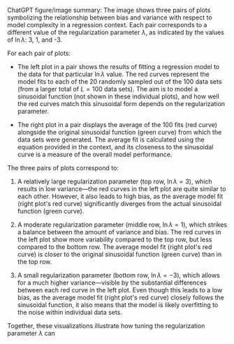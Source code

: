 ChatGPT figure/image summary: The image shows three pairs of plots symbolizing the relationship between bias and variance with respect to model complexity in a regression context. Each pair corresponds to a different value of the regularization parameter $\lambda$, as indicated by the values of $\ln \lambda$: 3, 1, and -3.

For each pair of plots:

- The left plot in a pair shows the results of fitting a regression model to the data for that particular $\ln \lambda$ value. The red curves represent the model fits to each of the 20 randomly sampled out of the 100 data sets (from a larger total of $L=100$ data sets). The aim is to model a sinusoidal function (not shown in these individual plots), and how well the red curves match this sinusoidal form depends on the regularization parameter.

- The right plot in a pair displays the average of the 100 fits (red curve) alongside the original sinusoidal function (green curve) from which the data sets were generated. The average fit is calculated using the equation provided in the context, and its closeness to the sinusoidal curve is a measure of the overall model performance.

The three pairs of plots correspond to:

1. A relatively large regularization parameter (top row, $\ln \lambda = 3$), which results in low variance—the red curves in the left plot are quite similar to each other. However, it also leads to high bias, as the average model fit (right plot's red curve) significantly diverges from the actual sinusoidal function (green curve).

2. A moderate regularization parameter (middle row, $\ln \lambda = 1$), which strikes a balance between the amount of variance and bias. The red curves in the left plot show more variability compared to the top row, but less compared to the bottom row. The average model fit (right plot's red curve) is closer to the original sinusoidal function (green curve) than in the top row.

3. A small regularization parameter (bottom row, $\ln \lambda = -3$), which allows for a much higher variance—visible by the substantial differences between each red curve in the left plot. Even though this leads to a low bias, as the average model fit (right plot's red curve) closely follows the sinusoidal function, it also means that the model is likely overfitting to the noise within individual data sets.

Together, these visualizations illustrate how tuning the regularization parameter $\lambda$ can